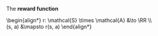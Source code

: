 The **reward function** 

\begin{align\*}
r: \mathcal{S} \times \mathcal{A} &\to \RR \\\\\
(s, a) &\mapsto r(s, a)
\end{align\*}
